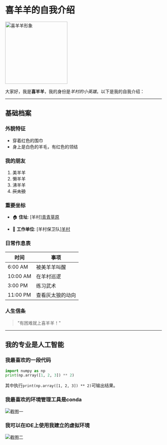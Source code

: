 # 喜羊羊的自我介绍

<img src="H:\github\2.png" alt="喜羊羊形象" width = "200"> 

大家好，我是**喜羊羊**，我的身份是*羊村的小英雄*。以下是我的自我介绍：

---

## 基础档案

### 外貌特征
- 穿着红色的围巾
- 身上是白色的羊毛，有红色的领结

### 我的朋友
1. 美羊羊
2. 懒羊羊
3. 沸羊羊
4. ~~灰太狼~~

### 重要坐标
- 🏠 **住址**: [羊村]<a href= "H:\github\6.jpg" >青青草原</a >

- 🏢 **工作单位**: [羊村保卫队]<a href="H:\github\photo\1.webp">羊村</a >

### 日常作息表
| 时间       | 事项                  |
|------------|-----------------------|
| 6:00 AM    | 被美羊羊叫醒        |
| 10:00 AM   | 在羊村巡逻          |
| 3:00 PM    | 练习武术    |
| 11:00 PM   | 查看灰太狼的动向          |

### 人生信条
> "有困难就上喜羊羊！"
---

## 我的专业是人工智能
### 我最喜欢的一段代码

```python
import numpy as np
print(np.array([1, 2, 3]) ** 2)
```
其中执行`print(np.array([1, 2, 3]) ** 2)`可输出结果。

### 我最喜欢的环境管理工具是conda
<img src="H:\github\4.png" alt="截图一">

### 我可以在IDE上使用我建立的虚拟环境
<img src="H:\github\4.png" alt="截图二">